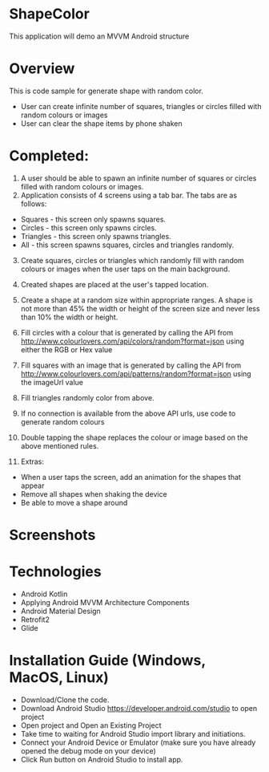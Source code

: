 # ShapeColor
This application will demo an MVVM Android structure

# Overview
This is code sample for generate shape with random color.
- User can create infinite number of squares, triangles or circles filled with random colours or images
- User can clear the shape items by phone shaken

# Completed:
1. A user should be able to spawn an infinite number of squares or circles filled with random colours or images.
2. Application consists of 4 screens using a tab bar. The tabs are as follows:
  - Squares - this screen only spawns squares.
  - Circles - this screen only spawns circles.
  - Triangles - this screen only spawns triangles.
  - All - this screen spawns squares, circles and triangles randomly.
3. Create squares, circles or triangles which randomly fill with random colours or images when the user taps on the main background.
4. Created shapes are placed at the user's tapped location.
5. Create a shape at a random size within appropriate ranges. A shape is not more than 45% the width or height of the screen size and never less than 10% the width or height.
5. Fill circles with a colour that is generated by calling the API from http://www.colourlovers.com/api/colors/random?format=json using either the RGB or Hex value
6. Fill squares with an image that is generated by calling the API from http://www.colourlovers.com/api/patterns/random?format=json using the imageUrl value
7. Fill triangles randomly color from above.
8. If no connection is available from the above API urls, use code to generate random colours
9. Double tapping the shape replaces the colour or image based on the above mentioned rules.

10. Extras:
 - When a user taps the screen, add an animation for the shapes that appear
 - Remove all shapes when shaking the device
 - Be able to move a shape around
 
# Screenshots
 
# Technologies
- Android Kotlin
- Applying Android MVVM Architecture Components
- Android Material Design
- Retrofit2
- Glide

# Installation Guide (Windows, MacOS, Linux)
- Download/Clone the code.
- Download Android Studio https://developer.android.com/studio to open project
- Open project and Open an Existing Project
- Take time to waiting for Android Studio import library and initiations.
- Connect your Android Device or Emulator (make sure you have already opened the debug mode on your device)
- Click Run button on Android Studio to install app.


